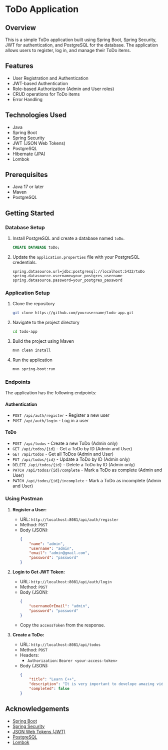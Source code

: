 # ToDo Application

## Overview

This is a simple ToDo application built using Spring Boot, Spring Security, JWT for authentication, and PostgreSQL for the database. The application allows users to register, log in, and manage their ToDo items.

## Features

- User Registration and Authentication
- JWT-based Authentication
- Role-based Authorization (Admin and User roles)
- CRUD operations for ToDo items
- Error Handling

## Technologies Used

- Java
- Spring Boot
- Spring Security
- JWT (JSON Web Tokens)
- PostgreSQL
- Hibernate (JPA)
- Lombok

## Prerequisites

- Java 17 or later
- Maven
- PostgreSQL

## Getting Started

### Database Setup

1. Install PostgreSQL and create a database named `toDo`.

    ```sql
    CREATE DATABASE toDo;
    ```

2. Update the `application.properties` file with your PostgreSQL credentials.

    ```properties
    spring.datasource.url=jdbc:postgresql://localhost:5432/toDo
    spring.datasource.username=your_postgres_username
    spring.datasource.password=your_postgres_password
    ```

### Application Setup

1. Clone the repository

    ```bash
    git clone https://github.com/yourusername/todo-app.git
    ```

2. Navigate to the project directory

    ```bash
    cd todo-app
    ```

3. Build the project using Maven

    ```bash
    mvn clean install
    ```

4. Run the application

    ```bash
    mvn spring-boot:run
    ```

### Endpoints

The application has the following endpoints:

#### Authentication

- `POST /api/auth/register` - Register a new user
- `POST /api/auth/login` - Log in a user

#### ToDo

- `POST /api/todos` - Create a new ToDo (Admin only)
- `GET /api/todos/{id}` - Get a ToDo by ID (Admin and User)
- `GET /api/todos` - Get all ToDos (Admin and User)
- `PUT /api/todos/{id}` - Update a ToDo by ID (Admin only)
- `DELETE /api/todos/{id}` - Delete a ToDo by ID (Admin only)
- `PATCH /api/todos/{id}/complete` - Mark a ToDo as complete (Admin and User)
- `PATCH /api/todos/{id}/incomplete` - Mark a ToDo as incomplete (Admin and User)

### Using Postman

1. **Register a User:**
    - URL: `http://localhost:8081/api/auth/register`
    - Method: `POST`
    - Body (JSON):
      ```json
      {
          "name": "admin",
          "username": "admin",
          "email": "admin@gmail.com",
          "password": "password"
      }
      ```

2. **Login to Get JWT Token:**
    - URL: `http://localhost:8081/api/auth/login`
    - Method: `POST`
    - Body (JSON):
      ```json
      {
          "usernameOrEmail": "admin",
          "password": "password"
      }
      ```
    - Copy the `accessToken` from the response.

3. **Create a ToDo:**
    - URL: `http://localhost:8081/api/todos`
    - Method: `POST`
    - Headers:
      - `Authorization`: `Bearer <your-access-token>`
    - Body (JSON):
      ```json
      {
          "title": "Learn C++",
          "description": "It is very important to develope amazing video games",
          "completed": false
      }
      ```

## Acknowledgements

- [Spring Boot](https://spring.io/projects/spring-boot)
- [Spring Security](https://spring.io/projects/spring-security)
- [JSON Web Tokens (JWT)](https://jwt.io/)
- [PostgreSQL](https://www.postgresql.org/)
- [Lombok](https://projectlombok.org/)
